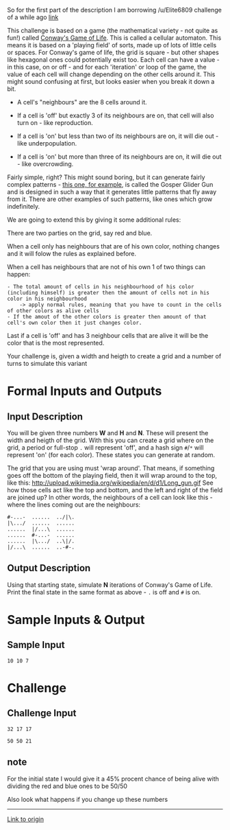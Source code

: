 So for the first part of the description I am borrowing /u/Elite6809 challenge of a while ago [link](https://www.reddit.com/r/dailyprogrammer/comments/271xyp/622014_challenge_165_easy_ascii_game_of_life/)

This challenge is based on a game (the mathematical variety - not quite as fun!) called [Conway's Game of Life](http://en.wikipedia.org/wiki/Conway%27s_Game_of_Life). This is called a cellular automaton. This means it is based on a 'playing field' of sorts, made up of lots of little cells or spaces. For Conway's game of life, the grid is square - but other shapes like hexagonal ones could potentially exist too. Each cell can have a value - in this case, on or off - and for each 'iteration' or loop of the game, the value of each cell will change depending on the other cells around it. This might sound confusing at first, but looks easier when you break it down a bit.

* A cell's "neighbours" are the 8 cells around it.

* If a cell is 'off' but exactly 3 of its neighbours are on, that cell will also turn on - like reproduction.

* If a cell is 'on' but less than two of its neighbours are on, it will die out - like underpopulation.

* If a cell is 'on' but more than three of its neighbours are on, it will die out - like overcrowding.

Fairly simple, right? This might sound boring, but it can generate fairly complex patterns - [this one, for example](http://upload.wikimedia.org/wikipedia/commons/e/e5/Gospers_glider_gun.gif), is called the Gosper Glider Gun and is designed in such a way that it generates little patterns that fly away from it. There are other examples of such patterns, like ones which grow indefinitely.

We are going to extend this by giving it some additional rules:

There are two parties on the grid, say red and blue.

When a cell only has neighbours that are of his own color, nothing changes and it will folow the rules as explained before.

When a cell has neighbours that are not of his own 1 of two things can happen:

    - The total amount of cells in his neighbourhood of his color (including himself) is greater then the amount of cells not in his color in his neighbourhood 
        -> apply normal rules, meaning that you have to count in the cells of other colors as alive cells
    - If the amout of the other colors is greater then amount of that cell's own color then it just changes color.

Last if a cell is 'off' and has 3 neighbour cells that are alive it will be the color that is the most represented. 

Your challenge is, given a width and heigth to create a grid and a number of turns to simulate this variant

# Formal Inputs and Outputs

## Input Description

You will be given three numbers **W** and **H** and **N**. These will present the width and heigth of the grid. With this you can create a grid where on the grid, a period or full-stop `.` will represent 'off', and a hash sign `#`/`*` will represent 'on' (for each color). 
These states you can generate at random.

The grid that you are using must 'wrap around'. That means, if something goes off the bottom of the playing field, then it will wrap around to the top, like this: http://upload.wikimedia.org/wikipedia/en/d/d1/Long_gun.gif See how those cells act like the top and bottom, and the left and right of the field are joined up? In other words, the neighbours of a cell can look like this - where the lines coming out are the neighbours:

    #-...-  ......  ../|\.
    |\.../  ......  ......
    ......  |/...\  ......
    ......  #-...-  ......
    ......  |\.../  ..\|/.
    |/...\  ......  ..-#-.

    
## Output Description

Using that starting state, simulate **N** iterations of Conway's Game of Life. Print the final state in the same format as above - `.` is off and `#` is on.

# Sample Inputs & Output

## Sample Input

    10 10 7
    
# Challenge

## Challenge Input

    32 17 17
    
    50 50 21


## note

For the initial state I would give it a 45% procent chance of being alive with dividing the red and blue ones to be 50/50

Also look what happens if you change up these numbers

---

[Link to origin](https://www.reddit.com/r/dailyprogrammer/6bumxo)